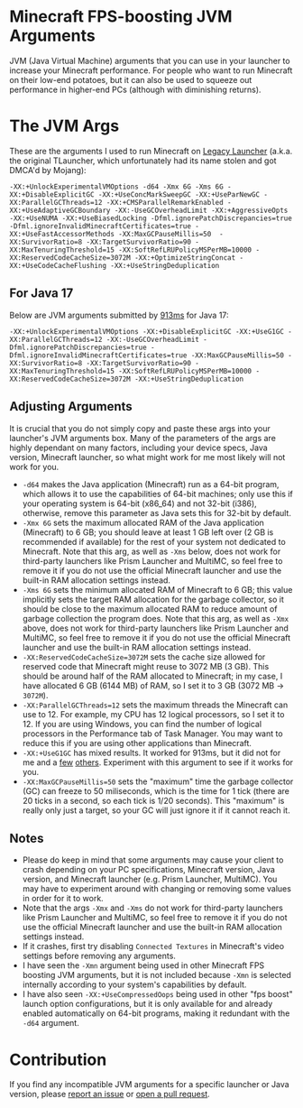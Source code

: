 # Minecraft FPS-boosting JVM Arguments

JVM (Java Virtual Machine) arguments that you can use in your launcher to increase your Minecraft performance. For people who want to run Minecraft on their low-end potatoes, but it can also be used to squeeze out performance in higher-end PCs (although with diminishing returns).

# The JVM Args

These are the arguments I used to run Minecraft on [Legacy Launcher](https://docs.llaun.ch/en/launcher/source) (a.k.a. the original TLauncher, which unfortunately had its name stolen and got DMCA'd by Mojang):

`
-XX:+UnlockExperimentalVMOptions -d64 -Xmx 6G -Xms 6G -XX:+DisableExplicitGC -XX:+UseConcMarkSweepGC -XX:+UseParNewGC -XX:ParallelGCThreads=12 -XX:+CMSParallelRemarkEnabled -XX:+UseAdaptiveGCBoundary -XX:-UseGCOverheadLimit -XX:+AggressiveOpts -XX:+UseNUMA -XX:+UseBiasedLocking -Dfml.ignorePatchDiscrepancies=true -Dfml.ignoreInvalidMinecraftCertificates=true -XX:+UseFastAccessorMethods -XX:MaxGCPauseMillis=50  -XX:SurvivorRatio=8 -XX:TargetSurvivorRatio=90 -XX:MaxTenuringThreshold=15 -XX:SoftRefLRUPolicyMSPerMB=10000 -XX:ReservedCodeCacheSize=3072M -XX:+OptimizeStringConcat -XX:+UseCodeCacheFlushing -XX:+UseStringDeduplication
`

## For Java 17

Below are JVM arguments submitted by [913ms](https://github.com/de-soot/mc-fps-jvm-args/issues/3) for Java 17:

`
-XX:+UnlockExperimentalVMOptions -XX:+DisableExplicitGC -XX:+UseG1GC -XX:ParallelGCThreads=12 -XX:-UseGCOverheadLimit -Dfml.ignorePatchDiscrepancies=true -Dfml.ignoreInvalidMinecraftCertificates=true -XX:MaxGCPauseMillis=50 -XX:SurvivorRatio=8 -XX:TargetSurvivorRatio=90 -XX:MaxTenuringThreshold=15 -XX:SoftRefLRUPolicyMSPerMB=10000 -XX:ReservedCodeCacheSize=3072M -XX:+UseStringDeduplication
`

## Adjusting Arguments

It is crucial that you do not simply copy and paste these args into your launcher's JVM arguments box. Many of the parameters of the args are highly dependant on many factors, including your device specs, Java version, Minecraft launcher, so what might work for me most likely will not work for you.

- `-d64` makes the Java application (Minecraft) run as a 64-bit program, which allows it to use the capabilities of 64-bit machines; only use this if your operating system is 64-bit (x86_64) and not 32-bit (i386), otherwise, remove this parameter as Java sets this for 32-bit by default.
- `-Xmx 6G` sets the maximum allocated RAM of the Java application (Minecraft) to 6 GB; you should leave at least 1 GB left over (2 GB is recommended if available) for the rest of your system not dedicated to Minecraft. Note that this arg, as well as `-Xms` below, does not work for third-party launchers like Prism Launcher and MultiMC, so feel free to remove it if you do not use the official Minecraft launcher and use the built-in RAM allocation settings instead.
- `-Xms 6G` sets the minimum allocated RAM of Minecraft to 6 GB; this value implicitly sets the target RAM allocation for the garbage collector, so it should be close to the maximum allocated RAM to reduce amount of garbage collection the program does. Note that this arg, as well as `-Xmx` above, does not work for third-party launchers like Prism Launcher and MultiMC, so feel free to remove it if you do not use the official Minecraft launcher and use the built-in RAM allocation settings instead.
- `-XX:ReservedCodeCacheSize=3072M` sets the cache size allowed for reserved code that Minecraft might reuse to 3072 MB (3 GB). This should be around half of the RAM allocated to Minecraft; in my case, I have allocated 6 GB (6144 MB) of RAM, so I set it to 3 GB (3072 MB -> `3072M`).
- `-XX:ParallelGCThreads=12` sets the maximum threads the Minecraft can use to 12. For example, my CPU has 12 logical processors, so I set it to 12. If you are using Windows, you can find the number of logical processors in the Performance tab of Task Manager. You may want to reduce this if you are using other applications than Minecraft.
- `-XX:+UseG1GC` has mixed results. It worked for 913ms, but it did not for me and a [few](https://www.reddit.com/r/feedthebeast/comments/b1ol67/garbage_collection_freeze_troubleshooting) [others](https://www.reddit.com/r/feedthebeast/comments/5jhuk9/modded_mc_and_memory_usage_a_history_with_a). Experiment with this argument to see if it works for you.
- `-XX:MaxGCPauseMillis=50` sets the "maximum" time the garbage collector (GC) can freeze to 50 miliseconds, which is the time for 1 tick (there are 20 ticks in a second, so each tick is 1/20 seconds). This "maximum" is really only just a target, so your GC will just ignore it if it cannot reach it.

## Notes
- Please do keep in mind that some arguments may cause your client to crash depending on your PC specifications, Minecraft version, Java version, and Minecraft launcher (e.g. Prism Launcher, MultiMC). You may have to experiment around with changing or removing some values in order for it to work.
- Note that the args `-Xmx` and `-Xms` do not work for third-party launchers like Prism Launcher and MultiMC, so feel free to remove it if you do not use the official Minecraft launcher and use the built-in RAM allocation settings instead.
- If it crashes, first try disabling `Connected Textures` in Minecraft's video settings before removing any arguments.
- I have seen the `-Xmn` argument being used in other Minecraft FPS boosting JVM arguments, but it is not included because `-Xmn` is selected internally according to your system's capabilities by default.
- I have also seen `-XX:+UseCompressedOops` being used in other "fps boost" launch option configurations, but it is only available for and already enabled automatically on 64-bit programs, making it redundant with the `-d64` argument.

# Contribution

If you find any incompatible JVM arguments for a specific launcher or Java version, please [report an issue](https://github.com/de-soot/mc-fps-jvm-args/issues) or [open a pull request](https://github.com/de-soot/mc-fps-jvm-args/pulls).


